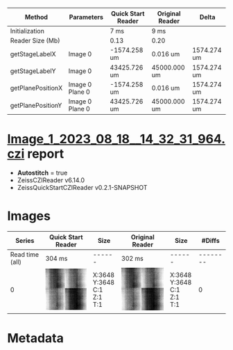 |  Method            | Parameters       | Quick Start Reader | Original Reader | Delta  |
| -------------------|------------------|--------------------|-----------------|------- |
| Initialization     |                  |7 ms|9 ms|        |
| Reader Size (Mb)     |                  |0.13|0.20|        |
| getStageLabelX| Image 0 | -1574.258 um | 0.016 um | 1574.274 um |
| getStageLabelY| Image 0 | 43425.726 um | 45000.000 um | 1574.274 um |
| getPlanePositionX| Image 0 Plane 0 | -1574.258 um | 0.016 um | 1574.274 um |
| getPlanePositionY| Image 0 Plane 0 | 43425.726 um | 45000.000 um | 1574.274 um |
# [Image_1_2023_08_18__14_32_31_964.czi](https://zenodo.org/record/8263451/files/Image_1_2023_08_18__14_32_31_964.czi) report
 - **Autostitch** = true
 - ZeissCZIReader v6.14.0
 - ZeissQuickStartCZIReader v0.2.1-SNAPSHOT

# Images 

| Series            | Quick Start Reader | Size | Original Reader | Size | #Diffs |
|-------------------|--------------------|------|-----------------|------|--------|
| Read time (all)   |304 ms|------|302 ms|------|--------|
|0|![Image_1_2023_08_18__14_32_31_964.quick_true.flat_true.stitch_true.series_0.jpg](Image_1_2023_08_18__14_32_31_964/Image_1_2023_08_18__14_32_31_964.quick_true.flat_true.stitch_true.series_0.jpg)|X:3648<br>Y:3648<br>C:1<br>Z:1<br>T:1|![Image_1_2023_08_18__14_32_31_964.quick_false.flat_true.stitch_true.series_0.jpg](Image_1_2023_08_18__14_32_31_964/Image_1_2023_08_18__14_32_31_964.quick_false.flat_true.stitch_true.series_0.jpg)|X:3648<br>Y:3648<br>C:1<br>Z:1<br>T:1|0|

# Metadata

